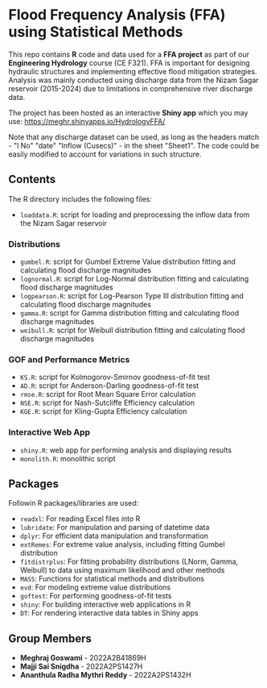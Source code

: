 # Flood Frequency Analysis (FFA) using Statistical Methods

This repo contains <b>R</b> code and data used for a <b>FFA project</b> as part of our <b>Engineering Hydrology</b> course (CE F321). FFA is important for designing hydraulic structures and implementing effective flood mitigation strategies. Analysis was mainly conducted using discharge data from the Nizam Sagar reservoir (2015-2024) due to limitations in comprehensive river discharge data.

The project has been hosted as an interactive <b>Shiny app</b> which you may use: https://meghr.shinyapps.io/HydrologyFFA/

Note that any discharge dataset can be used, as long as the headers match - "l No" "date" "Inflow (Cusecs)" - in the sheet "Sheet1". The code could be easily modified to account for variations in such structure.

## Contents

The R directory includes the following files:

* `loaddata.R`: script for loading and preprocessing the inflow data from the Nizam Sagar reservoir
### Distributions
* `gumbel.R`: script for Gumbel Extreme Value distribution fitting and calculating flood discharge magnitudes
* `lognormal.R`: script for Log-Normal distribution fitting and calculating flood discharge magnitudes
* `logpearson.R`: script for Log-Pearson Type III distribution fitting and calculating flood discharge magnitudes
* `gamma.R`: script for Gamma distribution fitting and calculating flood discharge magnitudes
* `weibull.R`: script for Weibull distribution fitting and calculating flood discharge magnitudes
### GOF and Performance Metrics
* `KS.R`: script for Kolmogorov-Smirnov goodness-of-fit test
* `AD.R`: script for Anderson-Darling goodness-of-fit test
* `rmse.R`: script for Root Mean Square Error calculation
* `NSE.R`: script for Nash-Sutcliffe Efficiency calculation
* `KGE.R`: script for Kling-Gupta Efficiency calculation
### Interactive Web App
* `shiny.R`: web app for performing analysis and displaying results
* `monolith.R`: monolithic script

## Packages

Followin R packages/libraries are used:

* `readxl`: For reading Excel files into R
* `lubridate`: For manipulation and parsing of datetime data
* `dplyr`: For efficient data manipulation and transformation
* `extRemes`: For extreme value analysis, including fitting Gumbel distribution
* `fitdistrplus`: For fitting probability distributions (LNorm, Gamma, Weibull) to data using maximum likelihood and other methods
* `MASS`: Functions for statistical methods and distributions
* `evd`: For modeling extreme value distributions
* `goftest`: For performing goodness-of-fit tests
* `shiny`: For building interactive web applications in R
* `DT`: For rendering interactive data tables in Shiny apps

## Group Members

* <b>Meghraj Goswami</b> - 2022A2B41869H
* <b>Majji Sai Snigdha</b> - 2022A2PS1427H
* <b>Ananthula Radha Mythri Reddy</b> - 2022A2PS1432H